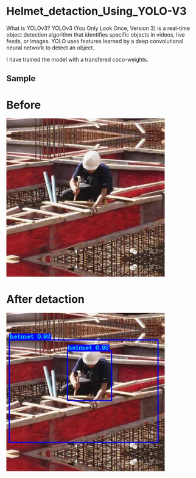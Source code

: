 # Helmet_detaction_Using_YOLO-V3
What is YOLOv3? YOLOv3 (You Only Look Once, Version 3) is a real-time object detection algorithm that identifies specific objects in videos, live feeds, or images. YOLO uses features learned by a deep convolutional neural network to detect an object.


I have trained the model with a transfered coco-weights.

## Sample

# Before
![](IMAGES/hard_hat_workers4998.png)


# After detaction
![](IMAGES/predicted.jpg)
